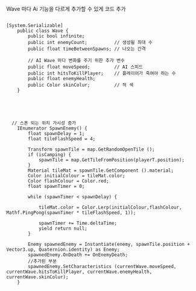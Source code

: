 
Wave 마다 Ai 기능을 다르게 추가할 수 있게 코드 추가

<pre>
<code> 
[System.Serializable]
	public class Wave {
		public bool infinite;
		public int enemyCount;			// 생성될 최대 수
		public float timeBetweenSpawns; // 나오는 간격

		// AI Wave 마다 변화를 주기 위한 추가 변수
		public float moveSpeed;			// AI 스피드
		public int hitsToKillPlayer;	// 플레이어가 죽여야 하는 수
		public float enemyHealth;
		public Color skinColur;			// 적 색
	}
</pre>
</code>  
  
<pre>
<code>
  // 스폰 되는 위치 가시성 증가
	IEnumerator SpawnEnemy() {
		float spawnDelay = 1;
		float tileFlashSpeed = 4;

		Transform spawnTile = map.GetRandomOpenTile ();
		if (isCamping) {
			spawnTile = map.GetTileFromPosition(playerT.position);
		}
		Material tileMat = spawnTile.GetComponent<Renderer> ().material;
		Color initialColour = tileMat.color;
		Color flashColour = Color.red;
		float spawnTimer = 0;

		while (spawnTimer < spawnDelay) {

			tileMat.color = Color.Lerp(initialColour,flashColour, Mathf.PingPong(spawnTimer * tileFlashSpeed, 1));

			spawnTimer += Time.deltaTime;
			yield return null;
		}

		Enemy spawnedEnemy = Instantiate(enemy, spawnTile.position + Vector3.up, Quaternion.identity) as Enemy;
		spawnedEnemy.OnDeath += OnEnemyDeath;
		//추가된 부분
		spawnedEnemy.SetCharacteristics (currentWave.moveSpeed, currentWave.hitsToKillPlayer, currentWave.enemyHealth, currentWave.skinColur);
	}
	</pre>
</code>

